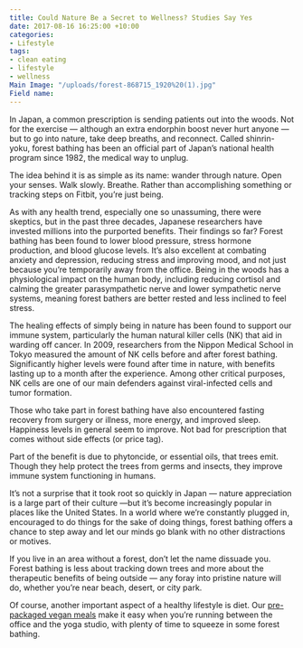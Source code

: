 ```yaml
---
title: Could Nature Be a Secret to Wellness? Studies Say Yes
date: 2017-08-16 16:25:00 +10:00
categories:
- Lifestyle
tags:
- clean eating
- lifestyle
- wellness
Main Image: "/uploads/forest-868715_1920%20(1).jpg"
Field name: 
---
```


In Japan, a common prescription is sending patients out into the woods. Not for the exercise — although an extra endorphin boost never hurt anyone — but to go into nature, take deep breaths, and reconnect. Called shinrin-yoku, forest bathing has been an official part of Japan’s national health program since 1982, the medical way to unplug. 

The idea behind it is as simple as its name: wander through nature. Open your senses. Walk slowly. Breathe. Rather than accomplishing something or tracking steps on Fitbit, you’re just being. 

As with any health trend, especially one so unassuming, there were skeptics, but in the past three decades, Japanese researchers have invested millions into the purported benefits. Their findings so far? Forest bathing has been found to lower blood pressure, stress hormone production, and blood glucose levels. It’s also excellent at combating anxiety and depression, reducing stress and improving mood, and not just because you’re temporarily away from the office. Being in the woods has a physiological impact on the human body, including reducing cortisol and calming the greater parasympathetic nerve and lower sympathetic nerve systems, meaning forest bathers are better rested and less inclined to feel stress. 

The healing effects of simply being in nature has been found to support our immune system, particularly the human natural killer cells (NK) that aid in warding off cancer. In 2009, researchers from the Nippon Medical School in Tokyo measured the amount of NK cells before and after forest bathing. Significantly higher levels were found after time in nature, with benefits lasting up to a month after the experience. Among other critical purposes, NK cells are one of our main defenders against viral-infected cells and tumor formation. 

Those who take part in forest bathing have also encountered fasting recovery from surgery or illness, more energy, and improved sleep. Happiness levels in general seem to improve. Not bad for prescription that comes without side effects (or price tag).

Part of the benefit is due to phytoncide, or essential oils, that trees emit. Though they help protect the trees from germs and insects, they improve immune system functioning in humans. 

It’s not a surprise that it took root so quickly in Japan — nature appreciation is a large part of their culture —but it’s become increasingly popular in places like the United States. In a world where we’re constantly plugged in, encouraged to do things for the sake of doing things, forest bathing offers a chance to step away and let our minds go blank with no other distractions or motives. 

If you live in an area without a forest, don’t let the name dissuade you. Forest bathing is less about tracking down trees and more about the therapeutic benefits of being outside — any foray into pristine nature will do, whether you’re near beach, desert, or city park.  

Of course, another important aspect of a healthy lifestyle is diet. Our [pre-packaged vegan meals](https://www.soulara.com.au/) make it easy when you’re running between the office and the yoga studio, with plenty of time to squeeze in some forest bathing. 